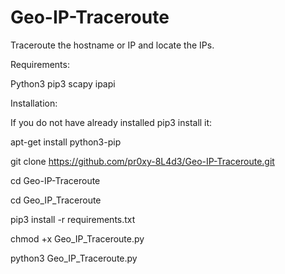 # Geo-IP-Traceroute
Traceroute the hostname or IP and locate the IPs.

Requirements:

Python3
pip3
scapy
ipapi

Installation:

If you do not have already installed pip3 install it:

apt-get install python3-pip


git clone https://github.com/pr0xy-8L4d3/Geo-IP-Traceroute.git

cd Geo-IP-Traceroute

cd Geo_IP_Traceroute

pip3 install -r requirements.txt

chmod +x Geo_IP_Traceroute.py

python3 Geo_IP_Traceroute.py
